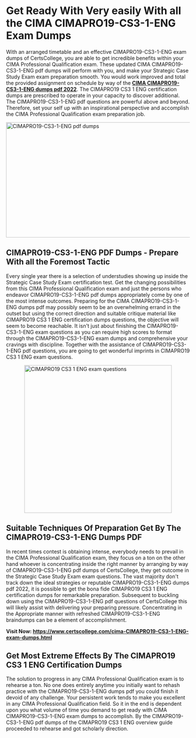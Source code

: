 <h1><strong>Get Ready With Very easily With all the CIMA CIMAPRO19-CS3-1-ENG Exam Dumps&nbsp;</strong></h1>
<p><span style="font-weight: 400;">With an arranged timetable and an effective  CIMAPRO19-CS3-1-ENG exam dumps of CertsCollege, you are able to get incredible benefits within your CIMA Professional Qualification exam. These updated CIMA CIMAPRO19-CS3-1-ENG pdf dumps will perform with you, and make your Strategic Case Study Exam exam preparation smooth. You would work improved and total the provided assignment on schedule by way of the <strong><a href="https://www.certscollege.com/cima-CIMAPRO19-CS3-1-ENG-exam-dumps.html">CIMA CIMAPRO19-CS3-1-ENG dumps pdf 2022</a></strong>. The CIMAPRO19 CS3 1 ENG certification dumps are prescribed to operate in your capacity to discover additional. The  CIMAPRO19-CS3-1-ENG pdf questions are powerful above and beyond. Therefore, set your self up with an inspirational perspective and accomplish the CIMA Professional Qualification exam preparation job.&nbsp;</span></p>
<p><span style="font-weight: 400;"><img style="display: block; margin-left: auto; margin-right: auto;" src="https://i.ibb.co/CPDK3ps/Yellow-and-Blue-Initiative-Blog-Banner.png" alt="CIMAPRO19-CS3-1-ENG pdf dumps" width="559" height="315" /></span></p>
<h2><strong>CIMAPRO19-CS3-1-ENG PDF Dumps - Prepare With all the Foremost Tactic</strong></h2>
<p><span style="font-weight: 400;">Every single year there is a selection of understudies showing up inside the Strategic Case Study Exam certification test. Get the changing possibilities from this CIMA Professional Qualification exam and just the persons who endeavor CIMAPRO19-CS3-1-ENG pdf dumps appropriately come by one of the most intense outcomes. Preparing for the CIMA CIMAPRO19-CS3-1-ENG dumps pdf may possibly seem to be an overwhelming errand in the outset but using the correct direction and suitable critique material like CIMAPRO19 CS3 1 ENG certification dumps questions, the objective will seem to become reachable. It isn't just about finishing the CIMAPRO19-CS3-1-ENG exam questions as you can require high scores to format through the CIMAPRO19-CS3-1-ENG exam dumps and comprehensive your cravings with discipline. Together with the assistance of CIMAPRO19-CS3-1-ENG pdf questions, you are going to get wonderful imprints in CIMAPRO19 CS3 1 ENG exam questions.</span></p>
<p><span style="font-weight: 400;"><a href="https://tinyurl.com/4ujevnfa"><img style="display: block; margin-left: auto; margin-right: auto;" src="https://i.ibb.co/9tMrhdY/Teacher-Appreciation-Invitation.png" alt="CIMAPRO19 CS3 1 ENG exam questions " width="404" height="404" /></a></span></p>
<h2><strong>Suitable Techniques Of Preparation Get By The CIMAPRO19-CS3-1-ENG Dumps PDF</strong></h2>
<p><span style="font-weight: 400;">In recent times contest is obtaining intense, everybody needs to prevail in the CIMA Professional Qualification exam, they focus on a ton on the other hand whoever is concentrating inside the right manner by arranging by way of CIMAPRO19-CS3-1-ENG pdf dumps of CertsCollege, they get outcome in the Strategic Case Study Exam exam questions. The vast majority don't track down the ideal strategies or reputable CIMAPRO19-CS3-1-ENG dumps pdf 2022, it is possible to get the bona fide CIMAPRO19 CS3 1 ENG certification dumps for remarkable preparation. Subsequent to buckling down using the  CIMAPRO19-CS3-1-ENG pdf questions of CertsCollege this will likely assist with delivering your preparing pressure. Concentrating in the Appropriate manner with refreshed CIMAPRO19-CS3-1-ENG braindumps can be a element of accomplishment.</span></p>
<p><span style="font-weight: 400;"><strong>Visit Now: <a href="https://www.certscollege.com/cima-CIMAPRO19-CS3-1-ENG-exam-dumps.html">https://www.certscollege.com/cima-CIMAPRO19-CS3-1-ENG-exam-dumps.html</a></strong></span></p>
<h2><strong>Get Most Extreme Effects By The CIMAPRO19 CS3 1 ENG Certification Dumps</strong></h2>
<p><span style="font-weight: 400;">The solution to progress in any CIMA Professional Qualification exam is to rehearse a ton. No one does entirely anytime you initially want to rehash practice with the CIMAPRO19-CS3-1-ENG dumps pdf you could finish it devoid of any challenge. Your persistent work tends to make you excellent in any CIMA Professional Qualification field. So it in the end is dependent upon you what volume of time you demand to get ready with CIMA CIMAPRO19-CS3-1-ENG exam dumps to accomplish. By the CIMAPRO19-CS3-1-ENG pdf dumps of the CIMAPRO19 CS3 1 ENG overview guide proceeded to rehearse and got scholarly direction.</span></p>
